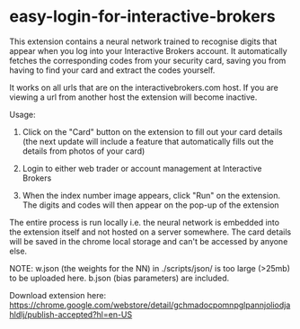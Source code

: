 # easy-login-for-interactive-brokers

This extension contains a neural network trained to recognise digits that appear when you log into your Interactive Brokers account. It automatically fetches the corresponding codes from your security card, saving you from having to find your card and extract the codes yourself.

It works on all urls that are on the interactivebrokers.com host. If you are viewing a url from another host the extension will become inactive. 

Usage:
1) Click on the "Card" button on the extension to fill out your card details (the next update will include a feature that automatically fills out the details from photos of your card)

2) Login to either web trader or account management at Interactive Brokers

3) When the index number image appears, click "Run" on the extension. The digits and codes will then appear on the pop-up of the extension

The entire process is run locally i.e. the neural network is embedded into the extension itself and not hosted on a server somewhere. The card details will be saved in the chrome local storage and can't be accessed by anyone else.


NOTE: w.json (the weights for the NN) in ./scripts/json/ is too large (>25mb) to be uploaded here. b.json (bias parameters) are included. 

Download extension here: https://chrome.google.com/webstore/detail/gchmadocpomnpglpannjoliodjahldlj/publish-accepted?hl=en-US
